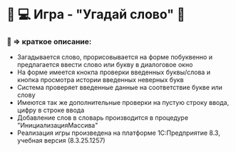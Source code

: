 
# 🌟 💻 Игра - "Угадай слово" 🌟
### 📣 => краткое описание:
 - Загадывается слово, прорисовывается на форме побуквенно и предлагается ввести слово или букву в диалоговое окно
 - На форме имеется кнокпа проверки введенных буквы/слова и кнопка просмотра истории введенных неверных букв 
 - Система проверяет введенные данные на соответствие букве или слову
 - Имеются так же дополнительные проверки на пустую строку ввода, цифру в строке ввода
 - Добавление слов в словарь производится в процедуре "ИнициализацияМассива"
 - Реализация игры произведена на платформе 1С:Предприятие 8.3, учебная версия (8.3.25.1257)
